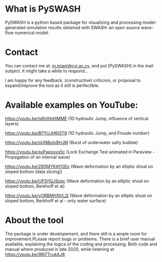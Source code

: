 # What is PySWASH

PySWASH is a python based package for visualizing and processing model-generated simulation results obtained with SWASH: an open source wave-flow numerical model. 
 
# Contact

You can contact me at: m.miani@cyi.ac.cy, and put [PySWASH] in the mail subject. It might take a while to respond...

I am happy for any feedback, (constructive) criticism, or proposal to expand/improve the tool as it still is perfectible. 

# Available examples on YouTube:
 
https://youtu.be/tsRzKbHlMME (1D hydraulic Jump, influence of vertical layers)

https://youtu.be/B7YUJH6lST8 (1D hydraulic Jump, and Froude number)

https://youtu.be/oUNBolx8HJM (Burst of underwater salty bubble)

https://youtu.be/sxPaposvs5c (Lock Exchange Test animated in Paraview - Propagation of an internal wave)

https://youtu.be/Z85MYKAYOEo (Wave deformation by an elliptic shoal on sloped bottom (data slicing))

https://youtu.be/UP2j1QJSsqc (Wave deformation by an elliptic shoal on sloped bottom, Berkhoff et al)

https://youtu.be/yORBMHXh1_Q (Wave deformation by an elliptic shoal on sloped bottom, Berkhoff et al - only water surface)

# About the tool

The package is under developement, and there still is a ample room for improvement.PLease report bugs or problems. There is a brief user manual available, explaining the logics of the coding and processing. Both code and manual where produced in late 2020, while listening at https://youtu.be/9Ri7TcukAJ8
